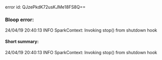 error id: QJzePkdK72usKJMe18FS8Q==
### Bloop error:

24/04/19 20:40:13 INFO SparkContext: Invoking stop() from shutdown hook
#### Short summary: 

24/04/19 20:40:13 INFO SparkContext: Invoking stop() from shutdown hook